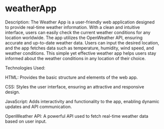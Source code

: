 # weatherApp

Description:
The Weather App is a user-friendly web application designed to provide real-time weather information. With a clean and intuitive interface, users can easily check the current weather conditions for any location worldwide. The app utilizes the OpenWeather API, ensuring accurate and up-to-date weather data. Users can input the desired location, and the app fetches data such as temperature, humidity, wind speed, and weather conditions. This simple yet effective weather app helps users stay informed about the weather conditions in any location of their choice.

Technologies Used:

HTML: Provides the basic structure and elements of the web app.

CSS: Styles the user interface, ensuring an attractive and responsive design.

JavaScript: Adds interactivity and functionality to the app, enabling dynamic updates and API communication.

OpenWeather API: A powerful API used to fetch real-time weather data based on user input.
